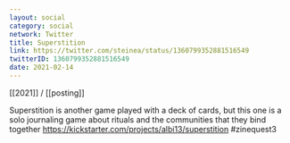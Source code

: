 ```yaml
---
layout: social
category: social
network: Twitter
title: Superstition
link: https://twitter.com/steinea/status/1360799352881516549
twitterID: 1360799352881516549
date: 2021-02-14
---
```


[[2021]] / [[posting]]

Superstition is another game played with a deck of cards, but this one is a solo journaling game about rituals and the communities that they bind together <https://kickstarter.com/projects/albi13/superstition> #zinequest3
